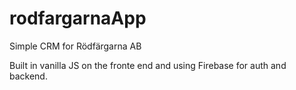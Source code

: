 # rodfargarnaApp
Simple CRM for Rödfärgarna AB

Built in vanilla JS on the fronte end and using Firebase for auth and backend.
